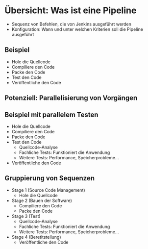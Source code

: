 # Übersicht: Was ist eine Pipeline

* Sequenz von Befehlen, die von Jenkins ausgeführt werden
* Konfiguration: Wann und unter welchen Kriterien soll die Pipeline ausgeführt

## Beispiel

* Hole die Quellcode
* Compiliere den Code
* Packe den Code
* Test den Code
* Veröffentliche den Code

## Potenziell: Parallelisierung von Vorgängen

## Beispiel mit parallelem Testen

* Hole die Quellcode
* Compiliere den Code
* Packe den Code
* Test den Code
  * Quellcode-Analyse
  * Fachliche Tests: Funktioniert die Anwendung
  * Weitere Tests: Performance, Speicherprobleme...
* Veröffentliche den Code

## Gruppierung von Sequenzen

* Stage 1 (Source Code Management)
  * Hole die Quellcode
* Stage 2 (Bauen der Software)
  * Compiliere den Code
  * Packe den Code
* Stage 3 (Test)
  * Quellcode-Analyse
  * Fachliche Tests: Funktioniert die Anwendung
  * Weitere Tests: Performance, Speicherprobleme...
* Stage 4 (Beretitstellung)
   * Veröffentliche den Code


